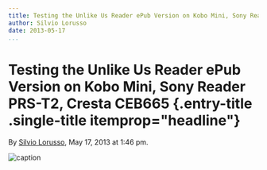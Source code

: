 ```yaml
---
title: Testing the Unlike Us Reader ePub Version on Kobo Mini, Sony Reader PRS-T2, Cresta CEB665
author: Silvio Lorusso
date: 2013-05-17
...
```


# Testing the Unlike Us Reader ePub Version on Kobo Mini, Sony Reader PRS-T2, Cresta CEB665 {.entry-title .single-title itemprop="headline"}

By [Silvio
Lorusso](http://networkcultures.org/digitalpublishing/author/silviolorusso/ "Posts by Silvio Lorusso"),
May 17, 2013 at 1:46 pm.

![caption](imgs/all.jpg)
